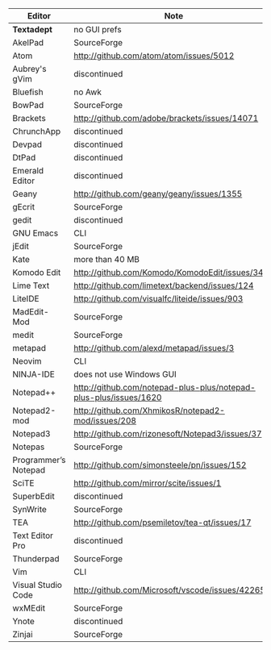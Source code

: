 Editor | Note
-------|-----
**Textadept** | no GUI prefs
AkelPad | SourceForge
Atom | http://github.com/atom/atom/issues/5012
Aubrey's gVim | discontinued
Bluefish | no Awk
BowPad | SourceForge
Brackets | http://github.com/adobe/brackets/issues/14071
ChrunchApp | discontinued
Devpad | discontinued
DtPad | discontinued
Emerald Editor | discontinued
Geany | http://github.com/geany/geany/issues/1355
gEcrit | SourceForge
gedit | discontinued
GNU Emacs | CLI
jEdit | SourceForge
Kate | more than 40 MB
Komodo Edit | http://github.com/Komodo/KomodoEdit/issues/3438
Lime Text | http://github.com/limetext/backend/issues/124
LiteIDE | http://github.com/visualfc/liteide/issues/903
MadEdit-Mod | SourceForge
medit | SourceForge
metapad | http://github.com/alexd/metapad/issues/3
Neovim | CLI
NINJA-IDE | does not use Windows GUI
Notepad++ | http://github.com/notepad-plus-plus/notepad-plus-plus/issues/1620
Notepad2-mod | http://github.com/XhmikosR/notepad2-mod/issues/208
Notepad3 | http://github.com/rizonesoft/Notepad3/issues/37
Notepas | SourceForge
Programmer’s Notepad | http://github.com/simonsteele/pn/issues/152
SciTE | http://github.com/mirror/scite/issues/1
SuperbEdit | discontinued
SynWrite | SourceForge
TEA | http://github.com/psemiletov/tea-qt/issues/17
Text Editor Pro | discontinued
Thunderpad | SourceForge
Vim | CLI
Visual Studio Code | http://github.com/Microsoft/vscode/issues/42265
wxMEdit | SourceForge
Ynote | discontinued
Zinjai | SourceForge
